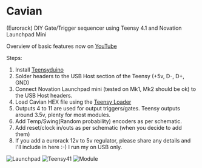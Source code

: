 # Cavian
(Eurorack) DIY Gate/Trigger sequencer using Teensy 4.1 and Novation Launchpad Mini

Overview of basic features now on [YouTube](https://www.youtube.com/channel/UCJ2dZmSUlZZw6ZqKoc_eHWQ/videos)

Steps:

1. Install [Teensyduino](https://www.pjrc.com/teensy/td_download.html)
2. Solder headers to the USB Host section of the Teensy (+5v, D-, D+, GND)
5. Connect Novation Launchpad mini (tested on Mk1, Mk2 should be ok) to the USB Host headers. 
3. Load Cavian HEX file using the [Teensy Loader](https://www.pjrc.com/teensy/loader.html)
4. Outputs 4 to 11 are used for output triggers/gates. Teensy outputs around 3.5v, plenty for most modules. 
5. Add Temp/Swing(Random probability) encoders as per schematic.
6. Add reset/clock in/outs as per schematic (when you decide to add them)
7. If you add a eurorack 12v to 5v regulator, please share any details and I'll include in here :-) I run my on USB only.


![Launchpad](https://nikscave.github.io/Launchpad_Cavian.JPG)
![Teensy41](https://nikscave.github.io/Teensy41_Cavian.JPG)
![Module](https://nikscave.github.io/Cavian_Module.JPG)
